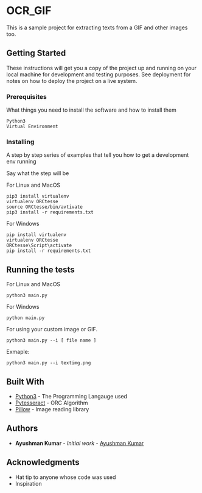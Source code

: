 # OCR_GIF

This is a sample project for extracting texts from a GIF and other images too.

## Getting Started

These instructions will get you a copy of the project up and running on your local machine for development and testing purposes. See deployment for notes on how to deploy the project on a live system.

### Prerequisites

What things you need to install the software and how to install them

```
Python3
Virtual Environment
```

### Installing

A step by step series of examples that tell you how to get a development env running

Say what the step will be

For Linux and MacOS
```
pip3 install virtualenv
virtualenv ORCtesse
source ORCtesse/bin/avtivate
pip3 install -r requirements.txt
```

For Windows

```
pip install virtualenv
virtualenv ORCtesse
ORCtesse\Script\activate
pip install -r requirements.txt
```
## Running the tests

For Linux and MacOS
```
python3 main.py
```
For Windows

```
python main.py
```

For using your custom image or GIF.

```
python3 main.py --i [ file name ]
```
Exmaple: 
```
python3 main.py --i textimg.png
```
## Built With

* [Python3](http://www.python.org) - The Programming Langauge used
* [Pytesseract](https://github.com/madmaze/pytesseract) - ORC Algorithm
* [Pillow](https://github.com/python-pillow/Pillow) - Image reading library




## Authors

* **Ayushman Kumar** - *Initial work* - [Ayushman Kumar](https://github.com/ayushmankumar7)


## Acknowledgments

* Hat tip to anyone whose code was used
* Inspiration
